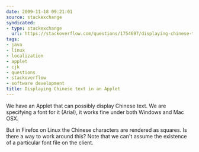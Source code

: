 ```yaml
---
date: 2009-11-18 09:21:01
source: stackexchange
syndicated:
- type: stackexchange
  url: https://stackoverflow.com/questions/1754697/displaying-chinese-text-in-an-applet
tags:
- java
- linux
- localization
- applet
- cjk
- questions
- stackoverflow
- software development
title: Displaying Chinese text in an Applet
---
```


We have an Applet that can possibly display Chinese text. We are specifying a font for it (Arial), it works fine under both Windows and Mac OSX.

But in Firefox on Linux the Chinese characters are rendered as squares. Is there a way to work around this? Note that we can't assume the existence of a particular font file on the client.